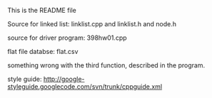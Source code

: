This is the README file

Source for linked list: linklist.cpp and linklist.h and node.h

source for driver program: 398hw01.cpp

flat file databse: flat.csv

something wrong with the third function, described in the program.

style guide:
http://google-styleguide.googlecode.com/svn/trunk/cppguide.xml
